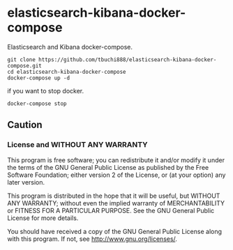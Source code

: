 # elasticsearch-kibana-docker-compose
Elasticsearch and Kibana docker-compose.

```
git clone https://github.com/tbuchi888/elasticsearch-kibana-docker-compose.git
cd elasticsearch-kibana-docker-compose
docker-compose up -d
```
if you want to stop docker.

`docker-compose stop`

## Caution 
### License and WITHOUT ANY WARRANTY

This program is free software; you can redistribute it and/or modify it under
the terms of the GNU General Public License as published by the Free Software
Foundation; either version 2 of the License, or (at your option) any later
version.

This program is distributed in the hope that it will be useful, but WITHOUT
ANY WARRANTY; without even the implied warranty of MERCHANTABILITY or FITNESS
FOR A PARTICULAR PURPOSE. See the GNU General Public License for more details.

You should have received a copy of the GNU General Public License along with
this program. If not, see http://www.gnu.org/licenses/.
